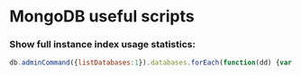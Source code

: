 # MongoDB useful scripts

### Show full instance index usage statistics:
```javascript
db.adminCommand({listDatabases:1}).databases.forEach(function(dd) {var d = db.getSiblingDB(dd.name); d.getCollectionNames().forEach(function(c) {var res = d.getCollection(c).aggregate([{$indexStats:{}}, {"$project":{name:"$name",ops:"$accesses.ops", since:"$accesses.since"}}]); if(res.hasNext()) {var r=res.toArray()[0]; print("'"+d+"'.'"+c+"'.'"+r.name+"': ops="+r.ops+", since="+r.since)}})})
```
